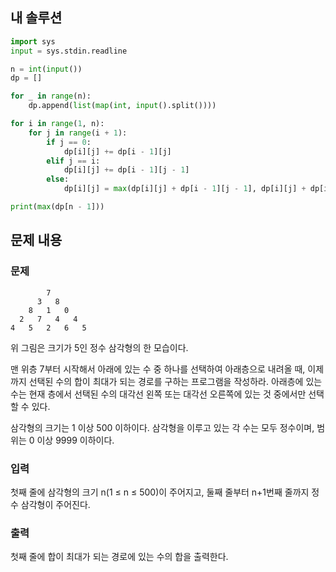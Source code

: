 ## 내 솔루션
```python
import sys
input = sys.stdin.readline

n = int(input())
dp = []

for _ in range(n):
    dp.append(list(map(int, input().split())))

for i in range(1, n):
    for j in range(i + 1):
        if j == 0:
            dp[i][j] += dp[i - 1][j]
        elif j == i:
            dp[i][j] += dp[i - 1][j - 1]
        else:
            dp[i][j] = max(dp[i][j] + dp[i - 1][j - 1], dp[i][j] + dp[i - 1][j])

print(max(dp[n - 1]))
```

## 문제 내용
### 문제
```
        7
      3   8
    8   1   0
  2   7   4   4
4   5   2   6   5
```
위 그림은 크기가 5인 정수 삼각형의 한 모습이다.

맨 위층 7부터 시작해서 아래에 있는 수 중 하나를 선택하여 아래층으로 내려올 때, 이제까지 선택된 수의 합이 최대가 되는 경로를 구하는 프로그램을 작성하라. 아래층에 있는 수는 현재 층에서 선택된 수의 대각선 왼쪽 또는 대각선 오른쪽에 있는 것 중에서만 선택할 수 있다.

삼각형의 크기는 1 이상 500 이하이다. 삼각형을 이루고 있는 각 수는 모두 정수이며, 범위는 0 이상 9999 이하이다.

### 입력
첫째 줄에 삼각형의 크기 n(1 ≤ n ≤ 500)이 주어지고, 둘째 줄부터 n+1번째 줄까지 정수 삼각형이 주어진다.

### 출력
첫째 줄에 합이 최대가 되는 경로에 있는 수의 합을 출력한다.